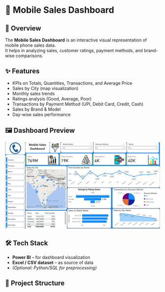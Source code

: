 # 📱 Mobile Sales Dashboard

## 📌 Overview
The **Mobile Sales Dashboard** is an interactive visual representation of mobile phone sales data.  
It helps in analyzing sales, customer ratings, payment methods, and brand-wise comparisons.

## ✨ Features
- KPIs on Totals, Quantities, Transactions, and Average Price  
- Sales by City (map visualization)  
- Monthly sales trends  
- Ratings analysis (Good, Average, Poor)  
- Transactions by Payment Method (UPI, Debit Card, Credit, Cash)  
- Sales by Brand & Model  
- Day-wise sales performance  

## 🖼️ Dashboard Preview
![Mobile Sales Dashboard](MobileSalesDashboard.jpeg)

## 🛠️ Tech Stack
- **Power BI** – for dashboard visualization  
- **Excel / CSV dataset** – as source of data  
- *(Optional: Python/SQL for preprocessing)*  

## 📂 Project Structure
